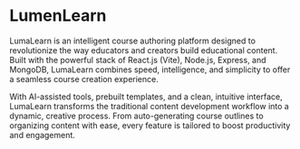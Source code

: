 # LumenLearn
LumaLearn is an intelligent course authoring platform designed to revolutionize the way educators and creators build educational content. Built with the powerful stack of React.js (Vite), Node.js, Express, and MongoDB, LumaLearn combines speed, intelligence, and simplicity to offer a seamless course creation experience.

With AI-assisted tools, prebuilt templates, and a clean, intuitive interface, LumaLearn transforms the traditional content development workflow into a dynamic, creative process. From auto-generating course outlines to organizing content with ease, every feature is tailored to boost productivity and engagement.
